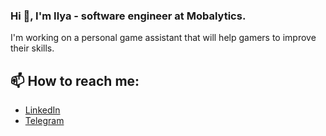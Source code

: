 ### Hi 👋, I'm Ilya - software engineer at Mobalytics.
I'm working on a personal game assistant that will help gamers to improve their skills.

## 📫 How to reach me:
+ [LinkedIn](https://www.linkedin.com/in/ilya-pashkov-5b6157201)
+ [Telegram](https://t.me/ispashkov)
